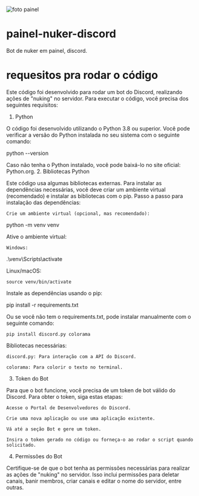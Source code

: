 ![foto painel](https://github.com/user-attachments/assets/f16be751-4988-43d9-b54c-c9465de02b08)
# painel-nuker-discord
Bot de nuker em painel, discord.

# requesitos pra rodar o código 


Este código foi desenvolvido para rodar um bot do Discord, realizando ações de "nuking" no servidor. Para executar o código, você precisa dos seguintes requisitos:
1. Python

O código foi desenvolvido utilizando o Python 3.8 ou superior. Você pode verificar a versão do Python instalada no seu sistema com o seguinte comando:

python --version

Caso não tenha o Python instalado, você pode baixá-lo no site oficial: Python.org.
2. Bibliotecas Python

Este código usa algumas bibliotecas externas. Para instalar as dependências necessárias, você deve criar um ambiente virtual (recomendado) e instalar as bibliotecas com o pip.
Passo a passo para instalação das dependências:

    Crie um ambiente virtual (opcional, mas recomendado):

python -m venv venv

Ative o ambiente virtual:

    Windows:

.\venv\Scripts\activate

Linux/macOS:

    source venv/bin/activate

Instale as dependências usando o pip:

pip install -r requirements.txt

Ou se você não tem o requirements.txt, pode instalar manualmente com o seguinte comando:

    pip install discord.py colorama

Bibliotecas necessárias:

    discord.py: Para interação com a API do Discord.

    colorama: Para colorir o texto no terminal.

3. Token do Bot

Para que o bot funcione, você precisa de um token de bot válido do Discord. Para obter o token, siga estas etapas:

    Acesse o Portal de Desenvolvedores do Discord.

    Crie uma nova aplicação ou use uma aplicação existente.

    Vá até a seção Bot e gere um token.

    Insira o token gerado no código ou forneça-o ao rodar o script quando solicitado.

4. Permissões do Bot

Certifique-se de que o bot tenha as permissões necessárias para realizar as ações de "nuking" no servidor. Isso inclui permissões para deletar canais, banir membros, criar canais e editar o nome do servidor, entre outras.
